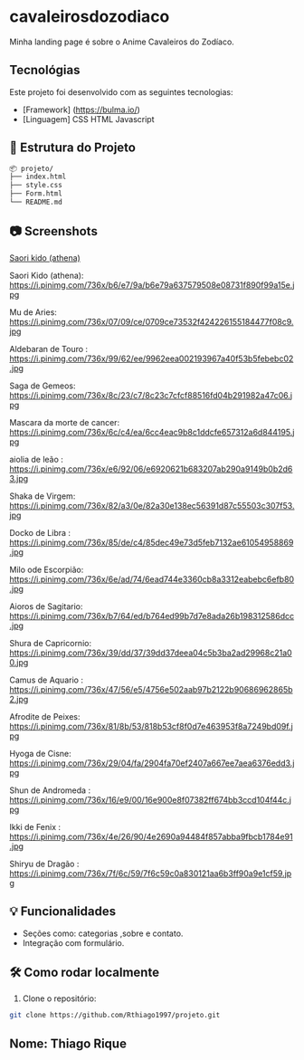 # cavaleirosdozodiaco
Minha landing page é sobre o Anime Cavaleiros do Zodíaco.

## Tecnológias
Este projeto foi desenvolvido com as seguintes tecnologias:
* [Framework] (https://bulma.io/)
* [Linguagem] CSS HTML Javascript


## 📁 Estrutura do Projeto

```bash
📦 projeto/
├── index.html
├── style.css
├── Form.html
└── README.md
```


## 📷 Screenshots
<a href="https://i.pinimg.com/736x/b6/e7/9a/b6e79a637579508e08731f890f99a15e.jpg">Saori kido (athena)</a>

Saori Kido (athena):
https://i.pinimg.com/736x/b6/e7/9a/b6e79a637579508e08731f890f99a15e.jpg

Mu de Aries:
https://i.pinimg.com/736x/07/09/ce/0709ce73532f424226155184477f08c9.jpg

Aldebaran de Touro :
https://i.pinimg.com/736x/99/62/ee/9962eea002193967a40f53b5febebc02.jpg

Saga de Gemeos:
https://i.pinimg.com/736x/8c/23/c7/8c23c7cfcf88516fd04b291982a47c06.jpg


Mascara da morte de cancer:
https://i.pinimg.com/736x/6c/c4/ea/6cc4eac9b8c1ddcfe657312a6d844195.jpg

aiolia de leão :
https://i.pinimg.com/736x/e6/92/06/e6920621b683207ab290a9149b0b2d63.jpg

Shaka de Virgem:
https://i.pinimg.com/736x/82/a3/0e/82a30e138ec56391d87c55503c307f53.jpg

Docko de Libra :
https://i.pinimg.com/736x/85/de/c4/85dec49e73d5feb7132ae61054958869.jpg

Milo ode Escorpião:
https://i.pinimg.com/736x/6e/ad/74/6ead744e3360cb8a3312eabebc6efb80.jpg

Aioros de Sagitario:
https://i.pinimg.com/736x/b7/64/ed/b764ed99b7d7e8ada26b198312586dcc.jpg

Shura de Capricornio:
https://i.pinimg.com/736x/39/dd/37/39dd37deea04c5b3ba2ad29968c21a00.jpg

Camus de Aquario :
https://i.pinimg.com/736x/47/56/e5/4756e502aab97b2122b90686962865b2.jpg

Afrodite de Peixes:
https://i.pinimg.com/736x/81/8b/53/818b53cf8f0d7e463953f8a7249bd09f.jpg

Hyoga de Cisne:
https://i.pinimg.com/736x/29/04/fa/2904fa70ef2407a667ee7aea6376edd3.jpg
 
Shun de Andromeda :
https://i.pinimg.com/736x/16/e9/00/16e900e8f07382ff674bb3ccd104f44c.jpg

Ikki de Fenix :
https://i.pinimg.com/736x/4e/26/90/4e2690a94484f857abba9fbcb1784e91.jpg

Shiryu de Dragão :
https://i.pinimg.com/736x/7f/6c/59/7f6c59c0a830121aa6b3ff90a9e1cf59.jpg

## 💡 Funcionalidades
- Seções como: categorias ,sobre e  contato.
- Integração com formulário. 

## 🛠️ Como rodar localmente

1. Clone o repositório:

```bash
git clone https://github.com/Rthiago1997/projeto.git
```

## Nome: Thiago Rique